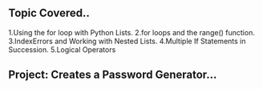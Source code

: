 ## Topic Covered..

1.Using the for loop with Python Lists.
2.for loops and the range() function.
3.IndexErrors and Working with Nested Lists.
4.Multiple If Statements in Succession.
5.Logical Operators

## Project: Creates a Password Generator...
